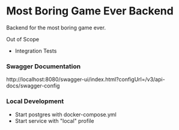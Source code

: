 # Most Boring Game Ever Backend

Backend for the most boring game ever.

Out of Scope
* Integration Tests

### Swagger Documentation
http://localhost:8080/swagger-ui/index.html?configUrl=/v3/api-docs/swagger-config

### Local Development
 * Start postgres with docker-compose.yml
 * Start service with "local" profile
